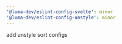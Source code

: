 ```yaml
---
'@luma-dev/eslint-config-svelte': minor
'@luma-dev/eslint-config-unstyle': minor
---
```


add unstyle sort configs
